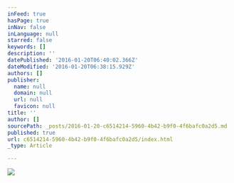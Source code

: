 ```yaml
---
inFeed: true
hasPage: true
inNav: false
inLanguage: null
starred: false
keywords: []
description: ''
datePublished: '2016-01-20T06:40:02.366Z'
dateModified: '2016-01-20T06:38:15.929Z'
authors: []
publisher:
  name: null
  domain: null
  url: null
  favicon: null
title: ''
author: []
sourcePath: _posts/2016-01-20-c6514214-5960-4b42-b9f0-4f6bafc0a2d5.md
published: true
url: c6514214-5960-4b42-b9f0-4f6bafc0a2d5/index.html
_type: Article

---
```

![](https://the-grid-user-content.s3-us-west-2.amazonaws.com/61b94595-ca3f-4c48-9e59-67934dcd8370.jpg)